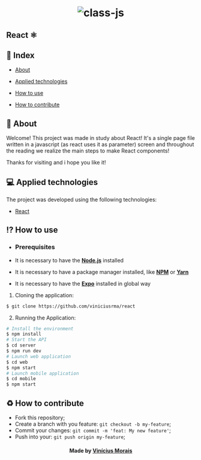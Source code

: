 <h1  align="center">
  <img src="https://i.ibb.co/hYxbmnb/React.png" alt="class-js" border="0">
</h1>

##  React ⚛

## 📍 Index

- [About](#about)

- [Applied technologies](#applied-technologies)

- [How to use](#how-to-use)

- [How to contribute](#hot-to-contribute)
  

<a  id="about"></a>
## 📑 About

Welcome! 
This project was made in study about React!
It's a single page file written in a javascript (as react uses it as parameter) screen and throughout the reading we realize the main steps to make React components!

Thanks for visiting and i hope you like it!

<a  id="applied-technologies"></a>
## 💻 Applied technologies

The project was developed using the following technologies:

- [React](https://reactjs.org/)

<a  id="how-to-use"></a>
## ⁉ How to use

- ### **Prerequisites**

- It is necessary to have the **[Node.js](https://nodejs.org/en/)** installed

- It is necessary to have a package manager installed, like **[NPM](https://www.npmjs.com/)** or **[Yarn](https://yarnpkg.com/)**

- It is necessary to have the **[Expo](https://expo.io/)** installed in global way

1. Cloning the application:
```sh
$ git clone https://github.com/viniciusrma/react
```

2. Running the Application:
```sh
# Install the environment
$ npm install
# Start the API
$ cd server
$ npm run dev
# Launch web application
$ cd web
$ npm start
# Launch mobile application
$ cd mobile
$ npm start
```

<a  id="hot-to-contribute"></a>
## ♻️ How to contribute

- Fork this repository;
- Create a branch with you feature: `git checkout -b my-feature`;
- Commit your changes: `git commit -m 'feat: My new feature'`;
- Push into your: `git push origin my-feature`;

<h4  align="center">
Made by <a  href="https://www.linkedin.com/in/viniciusrma/"  target="_blank">Vinícius Morais</a>
</h4>